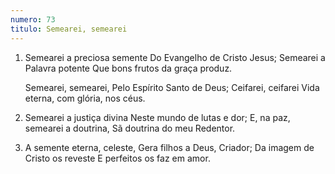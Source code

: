 ```yaml
---
numero: 73
titulo: Semearei, semearei
---
```

1. Semearei a preciosa semente
   Do Evangelho de Cristo Jesus;
   Semearei a Palavra potente
   Que bons frutos da graça produz.

   Semearei, semearei,
   Pelo Espírito Santo de Deus;
   Ceifarei, ceifarei
   Vida eterna, com glória, nos céus.

2. Semearei a justiça divina
   Neste mundo de lutas e dor;
   E, na paz, semearei a doutrina,
   Sã doutrina do meu Redentor.

3. A semente eterna, celeste,
   Gera filhos a Deus, Criador;
   Da imagem de Cristo os reveste
   E perfeitos os faz em amor.
